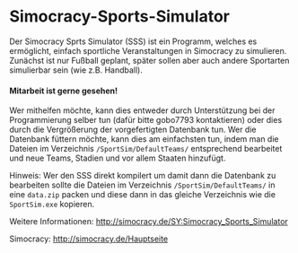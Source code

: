 # Simocracy-Sports-Simulator
Der Simocracy Sprts Simulator (SSS) ist ein Programm, welches es ermöglicht, einfach sportliche Veranstaltungen in Simocracy zu simulieren. Zunächst ist nur Fußball geplant, später sollen aber auch andere Sportarten simulierbar sein (wie z.B. Handball).

#### Mitarbeit ist gerne gesehen!
Wer mithelfen möchte, kann dies entweder durch Unterstützung bei der Programmierung selber tun (dafür bitte gobo7793 kontaktieren) oder dies durch die Vergrößerung der vorgefertigten Datenbank tun. Wer die Datenbank füttern möchte, kann dies am einfachsten tun, indem man die Dateien im Verzeichnis ```/SportSim/DefaultTeams/``` entsprechend bearbeitet und neue Teams, Stadien und vor allem Staaten hinzufügt.

Hinweis: Wer den SSS direkt kompilert um damit dann die Datenbank zu bearbeiten sollte die Dateien im Verzeichnis ```/SportSim/DefaultTeams/``` in eine ```data.zip``` packen und diese dann in das gleiche Verzeichnis wie die ```SportSim.exe``` kopieren.



Weitere Informationen: http://simocracy.de/SY:Simocracy_Sports_Simulator

Simocracy: http://simocracy.de/Hauptseite
